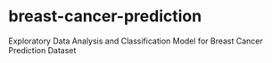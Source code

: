 # breast-cancer-prediction
Exploratory Data Analysis and Classification Model for Breast Cancer Prediction Dataset
